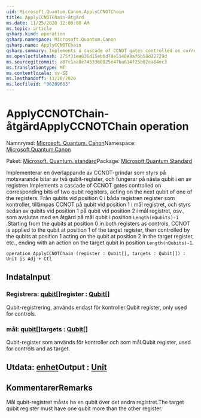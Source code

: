 ```yaml
---
uid: Microsoft.Quantum.Canon.ApplyCCNOTChain
title: ApplyCCNOTChain-åtgärd
ms.date: 11/25/2020 12:00:00 AM
ms.topic: article
qsharp.kind: operation
qsharp.namespace: Microsoft.Quantum.Canon
qsharp.name: ApplyCCNOTChain
qsharp.summary: Implements a cascade of CCNOT gates controlled on corresponding bits of two qubit registers, acting on the next qubit of one of the registers. Starting from the qubits at position 0 in both registers as controls, CCNOT is applied to the qubit at position 1 of the target register, then controlled by the qubits at position 1 acting on the qubit at position 2 in the target register, etc., ending with an action on the target qubit in position `Length(nQubits)-1`.
ms.openlocfilehash: 275f31ea636d15eb0d78e5148e8af6b58d22729d
ms.sourcegitcommit: a87c1aa8e7453360025e47ba614f25b02ea84ec3
ms.translationtype: MT
ms.contentlocale: sv-SE
ms.lasthandoff: 11/26/2020
ms.locfileid: "96209663"
---
```

# <a name="applyccnotchain-operation"></a><span data-ttu-id="2093f-102">ApplyCCNOTChain-åtgärd</span><span class="sxs-lookup"><span data-stu-id="2093f-102">ApplyCCNOTChain operation</span></span>

<span data-ttu-id="2093f-103">Namnrymd: [Microsoft. Quantum. Canon](xref:Microsoft.Quantum.Canon)</span><span class="sxs-lookup"><span data-stu-id="2093f-103">Namespace: [Microsoft.Quantum.Canon](xref:Microsoft.Quantum.Canon)</span></span>

<span data-ttu-id="2093f-104">Paket: [Microsoft. Quantum. standard](https://nuget.org/packages/Microsoft.Quantum.Standard)</span><span class="sxs-lookup"><span data-stu-id="2093f-104">Package: [Microsoft.Quantum.Standard](https://nuget.org/packages/Microsoft.Quantum.Standard)</span></span>


<span data-ttu-id="2093f-105">Implementerar en överlappande av CCNOT-grindar som styrs på motsvarande bitar av två qubit-register, och fungerar på nästa qubit i en av registren.</span><span class="sxs-lookup"><span data-stu-id="2093f-105">Implements a cascade of CCNOT gates controlled on corresponding bits of two qubit registers, acting on the next qubit of one of the registers.</span></span>
<span data-ttu-id="2093f-106">Från qubits vid position 0 i båda registren register som kontroller, tillämpas CCNOT på qubit vid position 1 i mål registret, och styrs sedan av qubits vid position 1 på qubit vid position 2 i mål registret, osv., som avslutas med en åtgärd på mål qubit i position `Length(nQubits)-1` .</span><span class="sxs-lookup"><span data-stu-id="2093f-106">Starting from the qubits at position 0 in both registers as controls, CCNOT is applied to the qubit at position 1 of the target register, then controlled by the qubits at position 1 acting on the qubit at position 2 in the target register, etc., ending with an action on the target qubit in position `Length(nQubits)-1`.</span></span>

```qsharp
operation ApplyCCNOTChain (register : Qubit[], targets : Qubit[]) : Unit is Adj + Ctl
```


## <a name="input"></a><span data-ttu-id="2093f-107">Indata</span><span class="sxs-lookup"><span data-stu-id="2093f-107">Input</span></span>

### <a name="register--qubit"></a><span data-ttu-id="2093f-108">Registrera: [qubit](xref:microsoft.quantum.lang-ref.qubit)[]</span><span class="sxs-lookup"><span data-stu-id="2093f-108">register : [Qubit](xref:microsoft.quantum.lang-ref.qubit)[]</span></span>

<span data-ttu-id="2093f-109">Qubit-registrering, används endast för kontroller.</span><span class="sxs-lookup"><span data-stu-id="2093f-109">Qubit register, only used for controls.</span></span>


### <a name="targets--qubit"></a><span data-ttu-id="2093f-110">mål: [qubit](xref:microsoft.quantum.lang-ref.qubit)[]</span><span class="sxs-lookup"><span data-stu-id="2093f-110">targets : [Qubit](xref:microsoft.quantum.lang-ref.qubit)[]</span></span>

<span data-ttu-id="2093f-111">Qubit-register som används för kontroller och som mål.</span><span class="sxs-lookup"><span data-stu-id="2093f-111">Qubit register, used for controls and as target.</span></span>



## <a name="output--unit"></a><span data-ttu-id="2093f-112">Utdata: [enhet](xref:microsoft.quantum.lang-ref.unit)</span><span class="sxs-lookup"><span data-stu-id="2093f-112">Output : [Unit](xref:microsoft.quantum.lang-ref.unit)</span></span>



## <a name="remarks"></a><span data-ttu-id="2093f-113">Kommentarer</span><span class="sxs-lookup"><span data-stu-id="2093f-113">Remarks</span></span>

<span data-ttu-id="2093f-114">Mål qubit-registret måste ha en qubit över det andra registret.</span><span class="sxs-lookup"><span data-stu-id="2093f-114">The target qubit register must have one qubit more than the other register.</span></span>